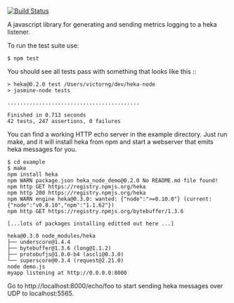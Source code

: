 [![Build Status](https://secure.travis-ci.org/mozilla-services/heka-node.png)](http://travis-ci.org/mozilla-services/heka-node)

A javascript library for generating and sending metrics logging to a heka listener.

To run the test suite use:

    $ npm test

You should see all tests pass with something that looks like this ::

    > heka@0.2.0 test /Users/victorng/dev/heka-node
    > jasmine-node tests

    ..........................................

    Finished in 0.713 seconds
    42 tests, 247 assertions, 0 failures


You can find a working HTTP echo server in the example directory.
Just run make, and it will install heka from npm and start a webserver
that emits heka messages for you.

    $ cd example 
    $ make
    npm install heka
    npm WARN package.json heka_node_demo@0.2.0 No README.md file found!
    npm http GET https://registry.npmjs.org/heka
    npm http 200 https://registry.npmjs.org/heka
    npm WARN engine heka@0.3.0: wanted: {"node":">=0.10.0"} (current:
    {"node":"v0.8.10","npm":"1.1.62"})
    npm http GET https://registry.npmjs.org/bytebuffer/1.3.6

    [...lots of packages installing editted out here ...]

    heka@0.3.0 node_modules/heka
    ├── underscore@1.4.4
    ├── bytebuffer@1.3.6 (long@1.1.2)
    ├── protobufjs@1.0.0-b4 (ascli@0.3.0)
    └── superscore@0.3.4 (request@2.21.0)
    node demo.js
    myapp listening at http://0.0.0.0:8000

Go to http://localhost:8000/echo/foo to start sending heka messages
over UDP to localhost:5565.
